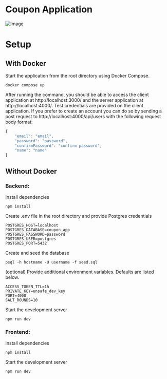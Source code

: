# Coupon Application
![image](https://github.com/matthew-08/coupon_app/assets/114291570/2fb94163-3c9d-4e91-ab57-ed3ae9a688e1)

# Setup

## With Docker
Start the application from the root directory using Docker Compose.
```
docker compose up
```

After running the command, you should be able to access the client application at http://localhost:3000/ and the server application at http://localhost:4000/.  Test credentials are provided on the client application.  If you prefer to create an account you can do so by sending a post request to http://localhost:4000/api/users with the following request body format:

```ts
{
    "email": "email",
    "password": "password",
    "confirmPassword": "confirm password",
    "name": "name" 
}
```

## Without Docker

### Backend:

Install dependencies

```
npm install
```

Create .env file in the root directory and provide Postgres credentials

```
POSTGRES_HOST=localhost
POSTGRES_DATABASE=coupon_app
POSTGRES_PASSWORD=password
POSTGRES_USER=postgres
POSTGRES_PORT=5432
```

Create and seed the database

```
psql -h hostname -U username -f seed.sql
```

(optional) Provide additional environment variables. Defaults are listed below.

```
ACCESS_TOKEN_TTL=1h
PRIVATE_KEY=unsafe_dev_key
PORT=4000
SALT_ROUNDS=10
```

Start the development server
```
npm run dev
```

### Frontend:
Install dependencies

```
npm install
```

Start the development server
```
npm run dev
```

